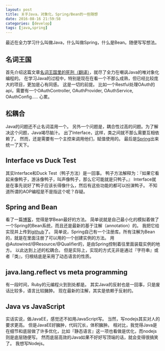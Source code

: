 ```yaml
---
layout: post
title: 关于Java，对象化，Spring/Bean的一些随想
date: 2016-08-16 21:59:58
categories: [develop]
tags: [java,spring]
---
```



最近在全力学习什么叫做Java，什么叫做Spring，什么是Bean。随便写写想法。

<!--more-->

## 名词王国
首先介绍这篇文章[名词王国里的死刑（翻译）](http://lcwangchao.github.io/%E5%87%BD%E6%95%B0%E5%BC%8F%E7%BC%96%E7%A8%8B/2012/07/02/excution_in_the_kingdom_of_nouns/)，就尽了全力在嘲讽Java的唯对象化编程的。
在学习Java的过程中，特别是现在在看一个不那么成熟，但已经比较庞大的项目，更加是心有同感。
这是一切的前提。
比如一个Restful处理OAuth的api，需要有一个OAuthController, OAuthProvider, OAuthService, OAuthConfig.....
心累。

## 松耦合
Java的问题还不止名词滥用一个。
另外一个问题是，耦合性过高的问题。为了解决这个问题，Java竭尽脑汁。
出了Interface，这样，类之间就不那么需要互相依赖了。
然而，还是需要有一个主控来调用他们，赋值使用的。
最后是[Spring](https://spring.io/)出来统一了天下。

## Interface vs Duck Test
其实Interface和Duck Test（鸭子方法）是一回事。
鸭子方法解释为：『如果它看起来像鸭子，游泳像鸭子，叫声像鸭子，那么它可能就是只鸭子。』
Interface就是在事先说好了鸭子应该长得像什么，然后有这些功能的都可以扮演鸭子。
不知道所谓的AOP编程是不是指这个呢？存疑。

## Spring and Bean
看了一篇[博客](http://www.cnblogs.com/vicis/p/4750473.html)，觉得是学Bean最好的方法。
简单说就是自己最小化的模拟着做了一个Spring的Bean系统，而且还是最新的基于注解（annotation）的。
我把它给实现并上传到[github](https://github.com/wusisu/java-spring-bean-annotation-learn)了。
简单说，Spring自己有一个注册库。所有注解为Bean的，就是在里面注册了可以用的一个创建实例的方法。
用@Autowired/@Resource/@Qualifier的，是由Spring控制着往里面装载实例的地方。
以此达到上述的松耦合。
但是实际上，实现的方式无非是通过『字符串』或者『类』，归根结底是采用了动态语言的性质。

## java.lang.reflect vs meta programming
有一段时间，Ruby的元编程火到到处都是。
其实Java的反射也是一回事，只是废话比较多，语言比较臃肿。
现在最新的注解，其实是依赖于反射的。

## Java vs JavaScript
实话实说，做JavaEE，感觉还不如用JavaScript写。
当然，写nodejs其实对人的要求更高。
但是JavaEE好臃肿，代码冗长，体积臃肿。
相对比，我觉得Java是在细节和底层做了许多优化，比如『静态语言』这一项也看做是优化，而nodejs则是底层随便写。
然而底层高效的Java如果不好好写顶端的话，就会变得很搞笑了。
我想写Nodejs。
